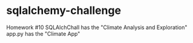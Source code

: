 # sqlalchemy-challenge
Homework #10
SQLAlchChall has the "Climate Analysis and Exploration"
app.py has the "Climate App"

